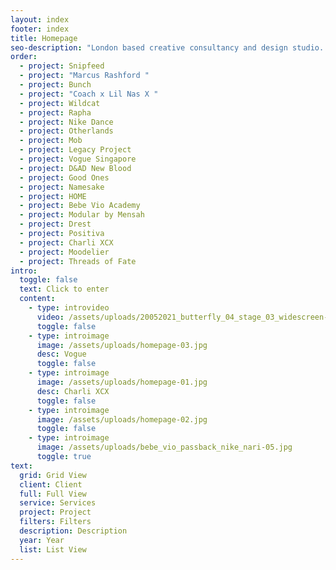 ```yaml
---
layout: index
footer: index
title: Homepage
seo-description: "London based creative consultancy and design studio. "
order:
  - project: Snipfeed
  - project: "Marcus Rashford "
  - project: Bunch
  - project: "Coach x Lil Nas X "
  - project: Wildcat
  - project: Rapha
  - project: Nike Dance
  - project: Otherlands
  - project: Mob
  - project: Legacy Project
  - project: Vogue Singapore
  - project: D&AD New Blood
  - project: Good Ones
  - project: Namesake
  - project: HOME
  - project: Bebe Vio Academy
  - project: Modular by Mensah
  - project: Drest
  - project: Positiva
  - project: Charli XCX
  - project: Moodelier
  - project: Threads of Fate
intro:
  toggle: false
  text: Click to enter
  content:
    - type: introvideo
      video: /assets/uploads/20052021_butterfly_04_stage_03_widescreen-1-.mp4
      toggle: false
    - type: introimage
      image: /assets/uploads/homepage-03.jpg
      desc: Vogue
      toggle: false
    - type: introimage
      image: /assets/uploads/homepage-01.jpg
      desc: Charli XCX
      toggle: false
    - type: introimage
      image: /assets/uploads/homepage-02.jpg
      toggle: false
    - type: introimage
      image: /assets/uploads/bebe_vio_passback_nike_nari-05.jpg
      toggle: true
text:
  grid: Grid View
  client: Client
  full: Full View
  service: Services
  project: Project
  filters: Filters
  description: Description
  year: Year
  list: List View
---
```

